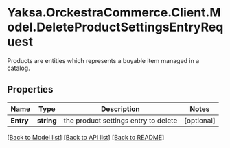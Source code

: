 # Yaksa.OrckestraCommerce.Client.Model.DeleteProductSettingsEntryRequest
Products are entities which represents a buyable item managed in a catalog.

## Properties

Name | Type | Description | Notes
------------ | ------------- | ------------- | -------------
**Entry** | **string** | the product settings entry to delete | [optional] 

[[Back to Model list]](../README.md#documentation-for-models) [[Back to API list]](../README.md#documentation-for-api-endpoints) [[Back to README]](../README.md)

